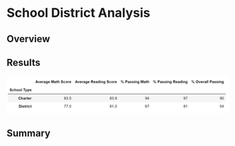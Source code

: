 # School District Analysis
## Overview
## Results


![This is an image](https://github.com/NickLegacy/School_District_Analysis/blob/main/scores%20by%20school%20type.PNG)
## Summary
